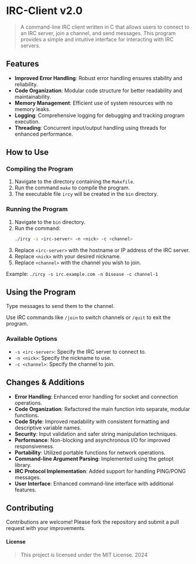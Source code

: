 # IRC-Client v2.0
> A command-line IRC client written in C that allows users to connect to an IRC server, join a channel, and send messages. This program provides a simple and intuitive interface for interacting with IRC servers.

## Features
- **Improved Error Handling**: Robust error handling ensures stability and reliability.
- **Code Organization**: Modular code structure for better readability and maintainability.
- **Memory Management**: Efficient use of system resources with no memory leaks.
- **Logging**: Comprehensive logging for debugging and tracking program execution.
- **Threading**: Concurrent input/output handling using threads for enhanced performance.

## How to Use

### Compiling the Program
1. Navigate to the directory containing the `Makefile`.
2. Run the command `make` to compile the program.
3. The executable file `ircy` will be created in the `bin` directory.

### Running the Program
1. Navigate to the `bin` directory.
2. Run the command: 
   ```bash
   ./ircy -s <irc-server> -n <nick> -c <channel>
   ```
3. Replace `<irc-server>` with the hostname or IP address of the IRC server.
4. Replace `<nick>` with your desired nickname.
5. Replace `<channel>` with the channel you wish to join.

Example: `./ircy -s irc.example.com -n Disease -c channel-1`


## Using the Program

Type messages to send them to the channel.
 
Use IRC commands like `/join` to switch channels or `/quit` to exit the program.

### Available Options
- `-s <irc-server>`: Specify the IRC server to connect to.
- `-n <nick>`: Specify the nickname to use.
- `-c <channel>`: Specify the channel to join.

## Changes & Additions
- **Error Handling**: Enhanced error handling for socket and connection operations.
- **Code Organization**: Refactored the main function into separate, modular functions.
- **Code Style**: Improved readability with consistent formatting and descriptive variable names.
- **Security**: Input validation and safer string manipulation techniques.
- **Performance**: Non-blocking and asynchronous I/O for improved responsiveness.
- **Portability**: Utilized portable functions for network operations.
- **Command-line Argument Parsing**: Implemented using the getopt library.
- **IRC Protocol Implementation**: Added support for handling PING/PONG messages.
- **User Interface**: Enhanced command-line interface with additional features.

## Contributing

Contributions are welcome! Please fork the repository and submit a pull request with your improvements.

#### License
> This project is licensed under the MIT License. 2024
